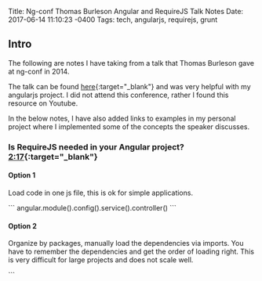 Title: Ng-conf Thomas Burleson Angular and RequireJS Talk Notes
Date: 2017-06-14 11:10:23 -0400
Tags: tech, angularjs, requirejs, grunt

## Intro

<!-- PELICAN_BEGIN_SUMMARY -->
The following are notes I have taking from a talk that Thomas Burleson gave at ng-conf in 2014.
<!-- PELICAN_END_SUMMARY -->
The talk can be found [here](https://www.youtube.com/watch?v=4yulGISBF8w){:target="_blank"} and was very helpful with my angularjs project.  I did not attend this conference, rather I found this resource on Youtube.

In the below notes, I have also added links to examples in my personal project where I implemented some of the concepts the speaker discusses.

### Is RequireJS needed in your Angular project? [2:17](https://www.youtube.com/watch?v=4yulGISBF8w#t=02m17s){:target="_blank"}

#### Option 1

Load code in one js file, this is ok for simple applications.

<div class="wordwrap" markdown=1>
```
angular.module().config().service().controller()
```
</div>

#### Option 2

Organize by packages, manually load the dependencies via imports.  You have to remember the dependencies and get the order of loading right.  This is very difficult for large projects and does not scale well.

<div class="wordwrap" markdown=1>
```
<script src='...\sourceFile.js></script>
```
</div>

### Need: package dependency manager

Manages which classes need to be loaded in what order.

### Dependency Types [4:18](https://www.youtube.com/watch?v=4yulGISBF8w#t=04m18s){:target="_blank"}

* load - which classes need to be loaded in what order
* construction - the arguments needed to instantiate classes
* runtime - functions and utilities needed post instantiation
* module (angular specific) - which modules depend on other modules

### RequireJS Features [5:04](https://www.youtube.com/watch?v=4yulGISBF8w#t=05m04s){:target="_blank"}

* package dependency manager
* class injector (not to be confused with Angular instance injection)
* js file loader
    * lazy loader of files or classes
* concatenator / uglifies

### RequireJS vs Angular [5:10](https://www.youtube.com/watch?v=4yulGISBF8w#t=05m10s){:target="_blank"}

<div class="article_content_table0" markdown=1>
Framework | Manages
--- | ---
RequireJS | load and runtime dependencies
Angular | construction and module dependencies
</div>

### RequireJS Apis [5:28](https://www.youtube.com/watch?v=4yulGISBF8w#t=05m28s){:target="_blank"}

#### **define()**

* Allows you to define factory function that gets called when your dependencies are resolved.  [See here for example](https://github.com/gwnio/Xcbl/blob/master/WebContent/client/src/app/gu/MainModule.js){:target="_blank"}.
* Create [AMD definition](https://github.com/amdjs/amdjs-api/wiki/AMD){:target="_blank"} - allows you to load your js files in any order, but dependencies defined what triggers get pulled.
* Ready handlers
    * Called when dependencies resolve, if no dependencies are defined then the ready handler is called immediately i.e. define([], function(){})
    * Returns values stored by filename or id
    * Values are injected into ready handlers of other AMD definitions (or dependencies)
* Every file wrapped with a define()
* Every define returns a value (function, class, or instance)
* Id in the cached registry is the file name
* Builds tree of dependencies and when the handlers fire it creates a flat registry of values stored by dependency ids
    * Values are usually references to classes or functions
* BUT nothing happens until at least one call to require().  [See here for example](https://github.com/gwnio/Xcbl/blob/master/WebContent/client/src/assets/js/boot-prod-app-secure.js){:target="_blank"}.

[gist:id=80edf1a206609494a7d7befd7bece55c]

#### **require()**

* You can register a callback function that is invoked when all your dependencies have resolved.  [See here for example](https://github.com/gwnio/Xcbl/blob/master/WebContent/client/src/assets/js/boot-prod-app-secure.js){:target="_blank"}.
* Starts the cascading of triggering because the main class has other dependencies
    * cascade of define() triggers

```
require(['main'], function(app) {
	// app started
})
```

#### **conifg()**

* Let's you define location to sources and packages and also define aliases.  [See here for example](https://github.com/gwnio/Xcbl/blob/master/WebContent/client/src/assets/js/boot-app.js){:target="_blank"}.

### Use RequireJS with Angular [11:21](https://www.youtube.com/watch?v=4yulGISBF8w#t=11m21s){:target="_blank"}

* Wrap all your code with define[], this is not tedious because you are defining a contract of imports that that class requires, or dependencies it needs
    * Think of import statements in Java
* Use require() to launch code to initialize Angular app.  [See here for example](https://github.com/gwnio/Xcbl/blob/master/WebContent/client/src/assets/js/boot-prod-app-secure.js){:target="_blank"}.
* **REMEMBER** RequireJS injects functions or classes, Angular injects instances of classes
* So RequireJS can define a function that gets used in the body of a Angular function i.e. ViewController.  [See here for another example](https://github.com/gwnio/Xcbl/blob/master/WebContent/client/src/app/gu/dashboard/bill/BillCreateModule.js){:target="_blank"}.
* The below snippet of code is referred to as a constructor array.

<div class="wordwrap" markdown=1>
```
return ["http", "q", function(http, q) {}]
```
</div>

### Grunt [14:20](https://www.youtube.com/watch?v=4yulGISBF8w#t=14m20s){:target="_blank"}
